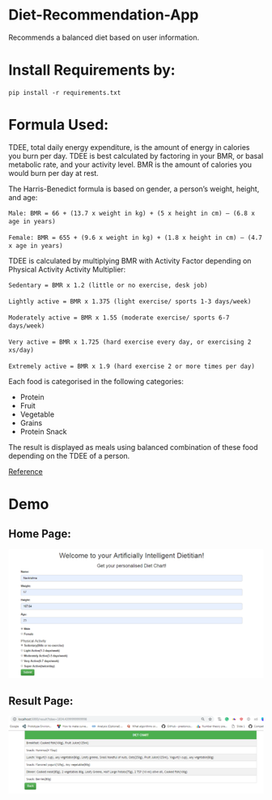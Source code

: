# Diet-Recommendation-App
Recommends a balanced diet based on user information.

# Install Requirements by:
```
pip install -r requirements.txt
```

# Formula Used:

TDEE, total daily energy expenditure, is the amount of energy in calories you burn per day. TDEE is best calculated by factoring in your BMR, or basal metabolic rate, and your activity level. BMR is the amount of calories you would burn per day at rest.

The Harris-Benedict formula is based on gender, a person’s weight, height, and age:
```
Male: BMR = 66 + (13.7 x weight in kg) + (5 x height in cm) – (6.8 x age in years)

Female: BMR = 655 + (9.6 x weight in kg) + (1.8 x height in cm) – (4.7 x age in years)
```
TDEE is calculated by multiplying BMR with Activity Factor depending on Physical Activity
Activity Multiplier:
```
Sedentary = BMR x 1.2 (little or no exercise, desk job)

Lightly active = BMR x 1.375 (light exercise/ sports 1-3 days/week)

Moderately active = BMR x 1.55 (moderate exercise/ sports 6-7 days/week)

Very active = BMR x 1.725 (hard exercise every day, or exercising 2 xs/day)

Extremely active = BMR x 1.9 (hard exercise 2 or more times per day)
```

Each food is categorised in the following categories:
* Protein
* Fruit
* Vegetable
* Grains
* Protein Snack

The result is displayed as meals using balanced combination of these food depending on the TDEE of a person.

[Reference](https://discovergoodnutrition.com/2013/10/personalized-diet-plan/)	
# Demo

## Home Page:
![Image](./screenshots/home_page.png)


## Result Page:
![Image](./screenshots/result_page.png)
